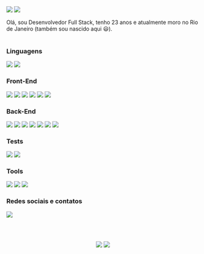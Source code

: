 <img src="https://i.imgur.com/pPHCIwR.gif" />
<img src="https://imgur.com/it55MM7.png" />

Olá, sou Desenvolvedor Full Stack, tenho 23 anos e atualmente moro no Rio de Janeiro (também sou nascido aqui 😃). 
<br /><br />

### Linguagens
<img src="https://img.shields.io/badge/JavaScript-20232A?style=for-the-badge&logo=javascript&logoColor=white" /> <img src="https://img.shields.io/badge/TypeScript-e2e2e2?style=for-the-badge&logo=typescript&logoColor=black" />

### Front-End
<img src="https://img.shields.io/badge/HTML5-20232A?style=for-the-badge&logo=html5&logoColor=white" /> <img src="https://img.shields.io/badge/CSS3-20232A?style=for-the-badge&logo=css3&logoColor=white" /> <img src="https://img.shields.io/badge/React-20232A?style=for-the-badge&logo=react&logoColor=white" /> <img src="https://img.shields.io/badge/Redux-20232A?style=for-the-badge&logo=redux&logoColor=white" /> <img src="https://img.shields.io/badge/Tailwind_CSS-20232A?style=for-the-badge&logo=tailwind-css&logoColor=white" /> <img src="https://img.shields.io/badge/Material%20UI-20232A?style=for-the-badge&logo=mui&logoColor=white">

### Back-End
<img src="https://img.shields.io/badge/Node.js-e2e2e2?style=for-the-badge&logo=nodedotjs&logoColor=black" /> <img src="https://img.shields.io/badge/Express.js-e2e2e2?style=for-the-badge&logo=express&logoColor=black"> <img src="https://img.shields.io/badge/Sequelize-e2e2e2?style=for-the-badge&logo=Sequelize&logoColor=black"> <img src="https://img.shields.io/badge/MySQL-e2e2e2?style=for-the-badge&logo=mysql&logoColor=black"> <img src="https://img.shields.io/badge/PostgreSQL-e2e2e2?style=for-the-badge&logo=postgresql&logoColor=black"> <img src="https://img.shields.io/badge/MongoDB-e2e2e2?style=for-the-badge&logo=mongodb&logoColor=black"> <img src="https://img.shields.io/badge/JWT-e2e2e2?style=for-the-badge&logo=JSON%20web%20tokens&logoColor=black">

### Tests
<img src="https://img.shields.io/badge/chai-20232A?style=for-the-badge&logo=chai&logoColor=white"> <img src="https://img.shields.io/badge/Jest-20232A?style=for-the-badge&logo=jest&logoColor=white">

### Tools
<img src="https://img.shields.io/badge/Git-e2e2e2?style=for-the-badge&logo=git&logoColor=black" /> <img src="https://img.shields.io/badge/Docker-e2e2e2?style=for-the-badge&logo=docker&logoColor=black" /> <img src="https://img.shields.io/badge/Trello-e2e2e2?style=for-the-badge&logo=trello&logoColor=black">


### Redes sociais e contatos
<a href="https://www.linkedin.com/in/theluizgabriel/">
  <img src="https://img.shields.io/badge/LinkedIn-0077B5?style=for-the-badge&logo=linkedin&logoColor=white" />
</a> 
<br />

<br /> <br />
 
<div style="display: flex; justify-content: center;">
<img style="margin-right: 4px"
     src="https://github-readme-stats.vercel.app/api?username=theluizgabriel&count_private=true&theme=dark">
<img src="https://github-readme-stats.vercel.app/api/top-langs/?username=theluizgabriel&layout=compact&theme=dark">
</div>
<br />
<br />


